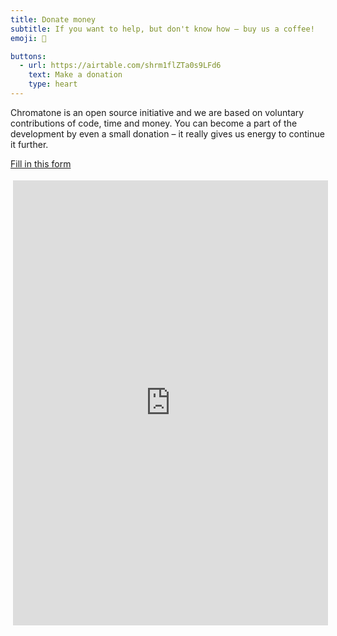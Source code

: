 ```yaml
---
title: Donate money
subtitle: If you want to help, but don't know how – buy us a coffee!
emoji: 💸

buttons:
  - url: https://airtable.com/shrm1flZTa0s9LFd6
    text: Make a donation
    type: heart
---
```


Chromatone is an open source initiative and we are based on voluntary contributions of code, time and money. You can become a part of the development by even a small donation – it really gives us energy to continue it further.

[Fill in this form](https://airtable.com/shrm1flZTa0s9LFd6)

<iframe id='kofiframe' src='https://ko-fi.com/chromatone/?hidefeed=true&widget=true&embed=true&preview=true' style='border:none;width:100%;padding:4px;background:transparent;' height='712' title='chromatone'></iframe>
